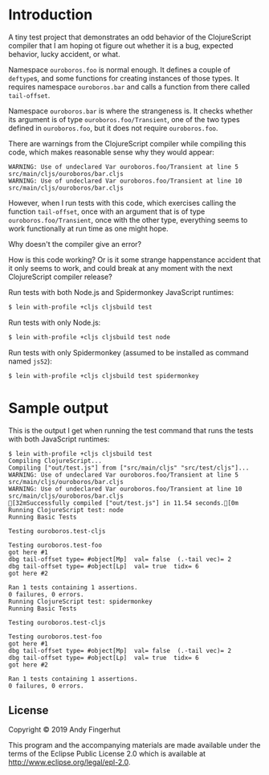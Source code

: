 # Introduction

A tiny test project that demonstrates an odd behavior of the
ClojureScript compiler that I am hoping ot figure out whether it is a
bug, expected behavior, lucky accident, or what.

Namespace `ouroboros.foo` is normal enough.  It defines a couple of
`deftype`s, and some functions for creating instances of those types.
It requires namespace `ouroboros.bar` and calls a function from there
called `tail-offset`.

Namespace `ouroboros.bar` is where the strangeness is.  It checks
whether its argument is of type `ouroboros.foo/Transient`, one of the
two types defined in `ouroboros.foo`, but it does not require
`ouroboros.foo`.

There are warnings from the ClojureScript compiler while compiling
this code, which makes reasonable sense why they would appear:

```
WARNING: Use of undeclared Var ouroboros.foo/Transient at line 5 src/main/cljs/ouroboros/bar.cljs
WARNING: Use of undeclared Var ouroboros.foo/Transient at line 10 src/main/cljs/ouroboros/bar.cljs
```

However, when I run tests with this code, which exercises calling the
function `tail-offset`, once with an argument that is of type
`ouroboros.foo/Transient`, once with the other type, everything seems
to work functionally at run time as one might hope.

Why doesn't the compiler give an error?

How is this code working?  Or is it some strange happenstance accident
that it only seems to work, and could break at any moment with the
next ClojureScript compiler release?

Run tests with both Node.js and Spidermonkey JavaScript runtimes:
```bash
$ lein with-profile +cljs cljsbuild test
```

Run tests with only Node.js:
```bash
$ lein with-profile +cljs cljsbuild test node
```

Run tests with only Spidermonkey (assumed to be installed as command
named `js52`):
```bash
$ lein with-profile +cljs cljsbuild test spidermonkey
```


# Sample output

This is the output I get when running the test command that runs the
tests with both JavaScript runtimes:

```
$ lein with-profile +cljs cljsbuild test
Compiling ClojureScript...
Compiling ["out/test.js"] from ["src/main/cljs" "src/test/cljs"]...
WARNING: Use of undeclared Var ouroboros.foo/Transient at line 5 src/main/cljs/ouroboros/bar.cljs
WARNING: Use of undeclared Var ouroboros.foo/Transient at line 10 src/main/cljs/ouroboros/bar.cljs
[32mSuccessfully compiled ["out/test.js"] in 11.54 seconds.[0m
Running ClojureScript test: node
Running Basic Tests

Testing ouroboros.test-cljs

Testing ouroboros.test-foo
got here #1
dbg tail-offset type= #object[Mp]  val= false  (.-tail vec)= 2
dbg tail-offset type= #object[Lp]  val= true  tidx= 6
got here #2

Ran 1 tests containing 1 assertions.
0 failures, 0 errors.
Running ClojureScript test: spidermonkey
Running Basic Tests

Testing ouroboros.test-cljs

Testing ouroboros.test-foo
got here #1
dbg tail-offset type= #object[Mp]  val= false  (.-tail vec)= 2
dbg tail-offset type= #object[Lp]  val= true  tidx= 6
got here #2

Ran 1 tests containing 1 assertions.
0 failures, 0 errors.
```


## License

Copyright © 2019 Andy Fingerhut

This program and the accompanying materials are made available under the
terms of the Eclipse Public License 2.0 which is available at
http://www.eclipse.org/legal/epl-2.0.
